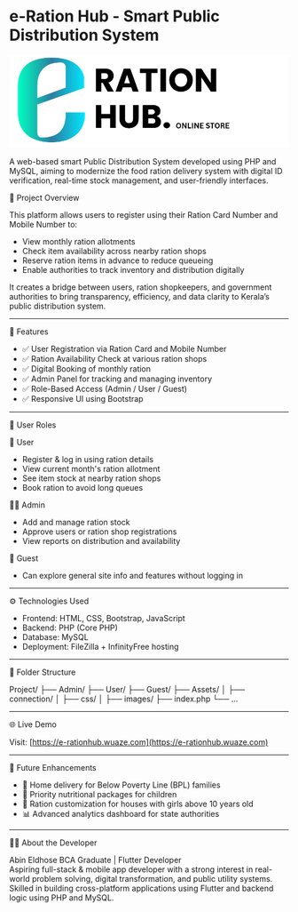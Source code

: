 # e-Ration Hub - Smart Public Distribution System

![e-Ration Logo](Project/Assets/Templates/User/images/eration.png)

A web-based smart Public Distribution System developed using PHP and MySQL, aiming to modernize the food ration delivery system with digital ID verification, real-time stock management, and user-friendly interfaces.


🧩 Project Overview

This platform allows users to register using their Ration Card Number and Mobile Number to:
- View monthly ration allotments
- Check item availability across nearby ration shops
- Reserve ration items in advance to reduce queueing
- Enable authorities to track inventory and distribution digitally

It creates a bridge between users, ration shopkeepers, and government authorities to bring transparency, efficiency, and data clarity to Kerala’s public distribution system.

---

🔑 Features

- ✅ User Registration via Ration Card and Mobile Number
- ✅ Ration Availability Check at various ration shops
- ✅ Digital Booking of monthly ration
- ✅ Admin Panel for tracking and managing inventory
- ✅ Role-Based Access (Admin / User / Guest)
- ✅ Responsive UI using Bootstrap

---

👥 User Roles

 🛒 User
- Register & log in using ration details
- View current month's ration allotment
- See item stock at nearby ration shops
- Book ration to avoid long queues

 🧑‍💼 Admin
- Add and manage ration stock
- Approve users or ration shop registrations
- View reports on distribution and availability

 👀 Guest
- Can explore general site info and features without logging in

---

 ⚙️ Technologies Used

- Frontend: HTML, CSS, Bootstrap, JavaScript
- Backend: PHP (Core PHP)
- Database: MySQL
- Deployment: FileZilla + InfinityFree hosting

---

 📁 Folder Structure

Project/
├── Admin/
├── User/
├── Guest/
├── Assets/
│ ├── connection/
│ ├── css/
│ ├── images/
├── index.php
└── ...

---

🌐 Live Demo

Visit: [https://e-rationhub.wuaze.com](https://e-rationhub.wuaze.com)

---

 🚀 Future Enhancements

- 🚚 Home delivery for Below Poverty Line (BPL) families
- 🍼 Priority nutritional packages for children
- 👧 Ration customization for houses with girls above 10 years old
- 📊 Advanced analytics dashboard for state authorities

---

🧑‍🎓 About the Developer

Abin Eldhose
BCA Graduate | Flutter Developer  
Aspiring full-stack & mobile app developer with a strong interest in real-world problem solving, digital transformation, and public utility systems. Skilled in building cross-platform applications using Flutter and backend logic using PHP and MySQL.
